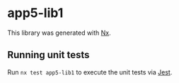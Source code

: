 # app5-lib1

This library was generated with [Nx](https://nx.dev).

## Running unit tests

Run `nx test app5-lib1` to execute the unit tests via [Jest](https://jestjs.io).
